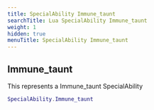 ```yaml
---
title: SpecialAbility Immune_taunt
searchTitle: Lua SpecialAbility Immune_taunt
weight: 1
hidden: true
menuTitle: SpecialAbility Immune_taunt
---
```

## Immune_taunt

This represents a Immune_taunt SpecialAbility
```lua
SpecialAbility.Immune_taunt
```